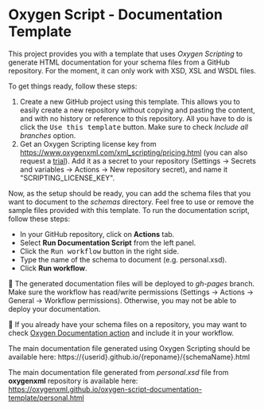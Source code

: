 # Oxygen Script - Documentation Template
This project provides you with a template that uses <i>Oxygen Scripting</i> to generate HTML documentation for your schema files from a GitHub repository.
For the moment, it can only work with XSD, XSL and WSDL files.

To get things ready, follow these steps:
1. Create a new GitHub project using this template. This allows you to easily create a new repository without copying and pasting the content, and with no history or reference to this repository.
   All you have to do is click the <kbd>Use this template</kbd> button. Make sure to check <i>Include all branches</i> option.
2. Get an Oxygen Scripting license key from https://www.oxygenxml.com/xml_scripting/pricing.html (you can also request a [trial](https://www.oxygenxml.com/xml_scripting/register.html)). Add it as a secret to your repository (Settings &#8594; Secrets and variables &#8594; Actions &#8594; New repository secret), and name it "SCRIPTING_LICENSE_KEY".

Now, as the setup should be ready, you can add the schema files that you want to document to the <i>schemas</i> directory.
Feel free to use or remove the sample files provided with this template. To run the documentation script, follow these steps:
- In your GitHub repository, click on <b>Actions</b> tab.
- Select <b>Run Documentation Script</b> from the left panel.
- Click the <kbd>Run workflow</kbd> button in the right side.
- Type the name of the schema to document (e.g. personal.xsd).
- Click <b>Run workflow</b>.

📝 The generated documentation files will be deployed to <i>gh-pages</i> branch. Make sure the workflow has read/write permissions (Settings &#8594; Actions &#8594; General &#8594; Workflow permissions). Otherwise, you may not be able to deploy your documentation.

👀 If you already have your schema files on a repository, you may want to check [Oxygen Documentation action](https://github.com/marketplace/actions/oxygen-documentation-action) and include it in your workflow.

The main documentation file generated using Oxygen Scripting should be available here:
https://{userid}.github.io/{reponame}/{schemaName}.html

The main documentation file generated from <i>personal.xsd</i> file from <b>oxygenxml</b> repository is available here:
https://oxygenxml.github.io/oxygen-script-documentation-template/personal.html
